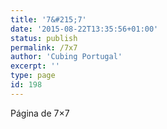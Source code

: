 ```yaml
---
title: '7&#215;7'
date: '2015-08-22T13:35:56+01:00'
status: publish
permalink: /7x7
author: 'Cubing Portugal'
excerpt: ''
type: page
id: 198
---
```

Página de 7×7